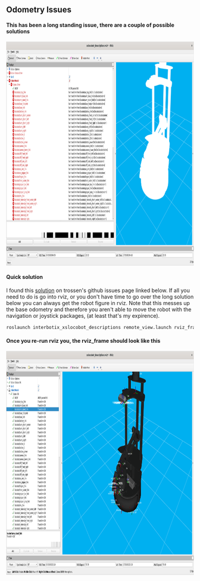 ## Odometry Issues

#### This has been a long standing issue, there are a couple of possible solutions
<img src="images/Rviz_Odom_Issue.png" alt="Alt text" width="1200" height="600">



#### Quick solution
I found this [solution](https://github.com/Interbotix/interbotix_ros_rovers/issues/25) on trossen's github issues page linked below. If all you need to do is go into rviz, or you don't have time to go over the long solution below you can always get the robot figure in rviz. Note that this messes up the base odometry and therefore you aren't able to move the robot with the navigation or joystick packages, (at least that's my expirence).



```bash
roslaunch interbotix_xslocobot_descriptions remote_view.launch rviz_frame:=locobot/base_link
```

#### Once you re-run rviz you, the rviz_frame should look like this
<img src="images/Rviz_Issue_Semi_Solved.png" alt="Alt text" width="1200" height="600">